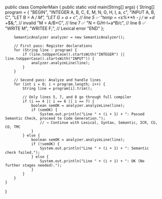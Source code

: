 public class CompilerMain {
    public static void main(String[] args) {
        String[] program = {
            "BEGIN",
            "INTEGER A, B, C, E, M, N, G, H, I, a, c",
            "INPUT A, B, C",
            "LET B = A */ M",
            "LET G = a + c",      // line 5 ✅
            "temp = <s%**h - j / w +d +*$&;",  // invalid
            "M = A/B+C",          // line 7 ✅
            "N = G/H-I+a*B/c",    // line 8 ✅
            "WRITE M",
            "WRITEE F;",          // Lexical error
            "END"
        };

        SemanticAnalyzer analyzer = new SemanticAnalyzer();

        // First pass: Register declarations
        for (String line : program) {
            if (line.toUpperCase().startsWith("INTEGER") || line.toUpperCase().startsWith("INPUT")) {
                analyzer.analyzeLine(line);
            }
        }

        // Second pass: Analyze and handle lines
        for (int i = 0; i < program.length; i++) {
            String line = program[i].trim();

            // Only lines 5, 7, and 8 go through full compiler
            if (i == 4 || i == 6 || i == 7) {
                boolean semOK = analyzer.analyzeLine(line);
                if (semOK) {
                    System.out.println("Line " + (i + 1) + ": Passed Semantic Check, proceed to Code Generation.");
                    // → Continue with Lexical, Syntax, Semantic, ICR, CG, CO, TMC
                }
            } else {
                boolean semOK = analyzer.analyzeLine(line);
                if (!semOK) {
                    System.out.println("Line " + (i + 1) + ": Semantic check failed.");
                } else {
                    System.out.println("Line " + (i + 1) + ": OK (No further stages needed).");
                }
            }
        }
    }
}
